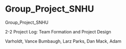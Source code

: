 # Group_Project_SNHU
Group_Project_SNHU

2-2 Project Log: Team Formation and Project Design

Varholdt, Vance
Bumbaugh, Larz
Parks, Dan
Mack, Adam
